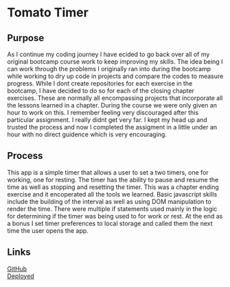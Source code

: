 # Tomato Timer

## Purpose
As I continue my coding journey I have ecided to go back over all of my original bootcamp course work to keep improving my skills. The idea being I can work through the problems I originally ran into during the bootcamp while working to dry up code in projects and compare the codes to measure progress. While I dont create repositories for each exercise in the bootcamp, I have decided to do so for each of the closing chapter exercises. These are normally all encompassing projects that incorporate all the lessons learned in a chapter. During the course we were only given an hour to work on this. I remember feeling very discouraged after this particular assignment. I really didnt get very far. I kept my head up and trusted the process and now I completed the assigment in a little under an hour with no direct guidence which is very encouraging.

## Process 
This app is a simple timer that allows a user to set a two timers, one for working, one for resting. The timer has the ability to pause and resume the time as well as stopping and resetting the timer. This was a chapter ending exercise and it encoperated all the tools we learned. Basic javascript skills include the building of the interval as well as using DOM manipulation to render the time. There were multiple if statements used mainly in the logic for determining if the timer was being used to for work or rest. At the end as a bonus I set timer preferences to local storage and called them the next time the user opens the app. 

## Links
[GitHub](https://github.com/sharkattack182/tomato-timer)
<br>
[Deployed](https://sharkattack182.github.io/tomato-timer)
